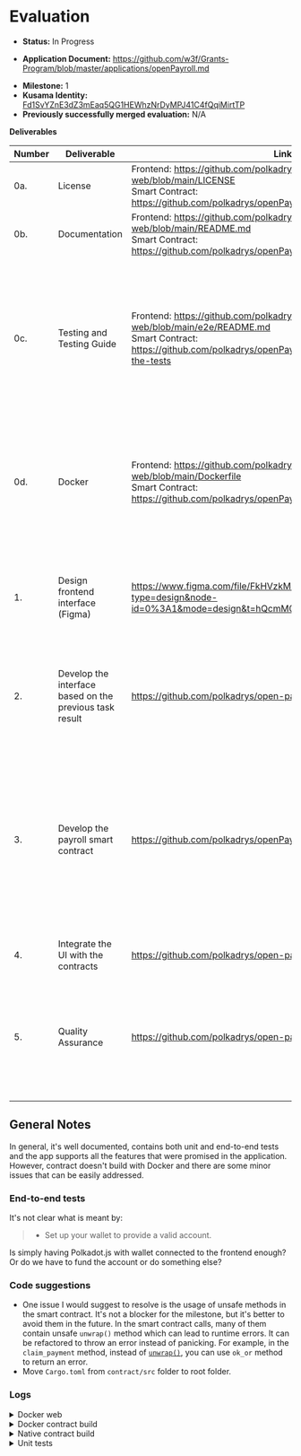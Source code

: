 # Evaluation

- **Status:** In Progress
* **Application Document:** https://github.com/w3f/Grants-Program/blob/master/applications/openPayroll.md
- **Milestone:** 1
- **Kusama Identity:** [Fd1SvYZnE3dZ3mEaq5QG1HEWhzNrDyMPJ41C4fQqiMirtTP](https://sub.id/Fd1SvYZnE3dZ3mEaq5QG1HEWhzNrDyMPJ41C4fQqiMirtTP)
- **Previously successfully merged evaluation:** N/A

**Deliverables**

| Number | Deliverable | Link | Notes |
| ------------- | ------------- | ------------- |------------- |
| 0a. | License | <div><div>Frontend: https://github.com/polkadrys/open-payroll-web/blob/main/LICENSE</div><div>Smart Contract: https://github.com/polkadrys/openPayroll/blob/main/LICENSE</div></div>  | Correct licenses |
| 0b.    | Documentation                                                | <div><div>Frontend: https://github.com/polkadrys/open-payroll-web/blob/main/README.md</div><div> Smart Contract: https://github.com/polkadrys/openPayroll/blob/main/README.md</div></div>  | Well documented |
| 0c.    | Testing and Testing Guide                                    | <div><div>Frontend: https://github.com/polkadrys/open-payroll-web/blob/main/e2e/README.md</div><div> Smart Contract: https://github.com/polkadrys/openPayroll/blob/main/README.md#run-the-tests</div></div>  | Unit and end-to-end tests provided. Unit tests are not compiling and there are some failing cases in the end-to-end tests. Logs below. |
| 0d.    | Docker                                                       | <div><div>Frontend: https://github.com/polkadrys/open-payroll-web/blob/main/Dockerfile</div><div> Smart Contract: https://github.com/polkadrys/openPayroll/blob/main/Dockerfile</div></div> | Docker image for frontend compiles and runs, but Docker image for contract fails to compile. Logs below. |
| 1.| Design frontend interface (Figma) | https://www.figma.com/file/FkHVzkM1dcn8rHkKjegYW0/OpenPayroll?type=design&node-id=0%3A1&mode=design&t=hQcmM0GOdGQsvPji-1 | The figma file on Empathy, Design, UI, Wireframes, Wireframes Mobile and Landing is provided. |
| 2. | Develop the interface based on the previous task result | https://github.com/polkadrys/open-payroll-web/tree/main | UI is delivered and is deployed. All expected deliverables are provided. |
| 3. | Develop the payroll smart contract | https://github.com/polkadrys/openPayroll/tree/main | Smart contract is present, it's well documented and covers a huge scope. There are some issues with building the contract both with Docker and natively. Logs below. |
| 4. | Integrate the UI with the contracts | https://github.com/polkadrys/open-payroll-web/tree/main | Same deliverable as #2 |
| 5. | Quality Assurance | https://github.com/polkadrys/open-payroll-web/tree/main/e2e | It's a nice addition to have end-to-end tests, however I faced some difficulties running it. Screenshot below. |

## General Notes

In general, it's well documented, contains both unit and end-to-end tests and the app supports all the features that were promised in the application. However, contract doesn't build with Docker and there are some minor issues that can be easily addressed.

### End-to-end tests

It's not clear what is meant by:

> - Set up your wallet to provide a valid account. 

Is simply having Polkadot.js with wallet connected to the frontend enough? Or do we have to fund the account or do something else?

### Code suggestions

- One issue I would suggest to resolve is the usage of unsafe methods in the smart contract. It's not a blocker for the milestone, but it's better to avoid them in the future. In the smart contract calls, many of them contain unsafe `unwrap()` method which can lead to runtime errors. It can be refactored to throw an error instead of panicking. For example, in the `claim_payment` method, instead of [`unwrap()`](https://github.com/polkadrys/openPayroll/blob/main/src/lib.rs#L392C50-L392C56), you can use `ok_or` method to return an error.
- Move `Cargo.toml` from `contract/src` folder to root folder.

### Logs

<details>

<summary>Docker web</summary>

```bash
 => => extracting sha256:e591100acf5b50227ef74124d46d23adfe12d3c67f9cb5f55fc122693c23a160                                                                                   0.0s
 => [2/4] COPY . ./                                                                                                                                                         2.0s
 => [3/4] RUN npm install                                                                                                                                                  10.4s
 => [4/4] RUN npm run build                                                                                                                                                22.7s
 => exporting to image                                                                                                                                                      1.2s
 => => exporting layers                                                                                                                                                     1.2s
 => => writing image sha256:9a5bb7012b11a626a14221751a6b75d0bc2872a22d5c5f87f21b9928626aa5e5                                                                                0.0s 
 => => naming to docker.io/library/open-payroll-web:0.1.0     
```

</details>

<details>
<summary>Docker contract build</summary>

```bash
> docker run -v "$(pwd)/src:/src" open-payroll:0.1.0 cargo contract build --release
error[E0658]: use of unstable library feature 'once_cell'
#6 209.5    --> /usr/local/cargo/registry/src/github.com-1ecc6299db9ec823/subxt-signer-0.30.1/src/utils.rs:22:29
#6 209.5     |
#6 209.5 22  |                   static VAR: std::sync::OnceLock<$ty> = std::sync::OnceLock::new();
#6 209.5     |                               ^^^^^^^^^^^^^^^^^^^^^^^^
#6 209.5     |
#6 209.5    ::: /usr/local/cargo/registry/src/github.com-1ecc6299db9ec823/subxt-signer-0.30.1/src/crypto/secret_uri.rs:125:1
#6 209.5     |
#6 209.5 125 | / once_static! {
#6 209.5 126 | |     /// Interpret a phrase like:
#6 209.5 127 | |     ///
#6 209.5 128 | |     /// ```text
#6 209.5 ...   |
#6 209.5 151 | |     }
#6 209.5 152 | | }
#6 209.5     | |_- in this macro invocation
#6 209.5     |
#6 209.5     = note: see issue #74465 <https://github.com/rust-lang/rust/issues/74465> for more information
#6 209.5     = note: this error originates in the macro `once_static` (in Nightly builds, run with -Z macro-backtrace for more info)
#6 209.5 
#6 209.5 error[E0658]: use of unstable library feature 'once_cell'
#6 209.5    --> /usr/local/cargo/registry/src/github.com-1ecc6299db9ec823/subxt-signer-0.30.1/src/utils.rs:22:56
#6 209.5     |
#6 209.5 22  |                   static VAR: std::sync::OnceLock<$ty> = std::sync::OnceLock::new();
#6 209.5     |                                                          ^^^^^^^^^^^^^^^^^^^
#6 209.5     |
#6 209.5    ::: /usr/local/cargo/registry/src/github.com-1ecc6299db9ec823/subxt-signer-0.30.1/src/crypto/secret_uri.rs:125:1
#6 209.5     |
#6 209.5 125 | / once_static! {
#6 209.5 126 | |     /// Interpret a phrase like:
#6 209.5 127 | |     ///
#6 209.5 128 | |     /// ```text
#6 209.5 ...   |
#6 209.5 151 | |     }
#6 209.5 152 | | }
#6 209.5     | |_- in this macro invocation
#6 209.5     |
#6 209.5     = note: see issue #74465 <https://github.com/rust-lang/rust/issues/74465> for more information
#6 209.5     = note: this error originates in the macro `once_static` (in Nightly builds, run with -Z macro-backtrace for more info)
#6 209.5 
#6 209.5 error[E0658]: use of unstable library feature 'once_cell'
#6 209.5    --> /usr/local/cargo/registry/src/github.com-1ecc6299db9ec823/subxt-signer-0.30.1/src/utils.rs:36:29
#6 209.5     |
#6 209.5 36  |                   static VAR: std::sync::OnceLock<$ty> = std::sync::OnceLock::new();
#6 209.5     |                               ^^^^^^^^^^^^^^^^^^^^^^^^
#6 209.5     |
#6 209.5    ::: /usr/local/cargo/registry/src/github.com-1ecc6299db9ec823/subxt-signer-0.30.1/src/sr25519.rs:209:5
#6 209.5     |
#6 209.5 209 | /     once_static_cloned! {
#6 209.5 210 | |         /// Equivalent to `{DEV_PHRASE}//Alice`.
#6 209.5 211 | |         pub fn alice() -> Keypair {
#6 209.5 212 | |             Keypair::from_uri(&SecretUri::from_str("//Alice").unwrap()).unwrap()
#6 209.5 ...   |
#6 209.5 241 | |         }
#6 209.5 242 | |     }
#6 209.5     | |_____- in this macro invocation
#6 209.5     |
#6 209.5     = note: see issue #74465 <https://github.com/rust-lang/rust/issues/74465> for more information
#6 209.5     = note: this error originates in the macro `once_static_cloned` (in Nightly builds, run with -Z macro-backtrace for more info)
#6 209.5 
#6 209.5 error[E0658]: use of unstable library feature 'once_cell'
#6 209.5    --> /usr/local/cargo/registry/src/github.com-1ecc6299db9ec823/subxt-signer-0.30.1/src/utils.rs:36:56
#6 209.5     |
#6 209.5 36  |                   static VAR: std::sync::OnceLock<$ty> = std::sync::OnceLock::new();
#6 209.5     |                                                          ^^^^^^^^^^^^^^^^^^^
#6 209.5     |
#6 209.5    ::: /usr/local/cargo/registry/src/github.com-1ecc6299db9ec823/subxt-signer-0.30.1/src/sr25519.rs:209:5
#6 209.5     |
#6 209.5 209 | /     once_static_cloned! {
#6 209.5 210 | |         /// Equivalent to `{DEV_PHRASE}//Alice`.
#6 209.5 211 | |         pub fn alice() -> Keypair {
#6 209.5 212 | |             Keypair::from_uri(&SecretUri::from_str("//Alice").unwrap()).unwrap()
#6 209.5 ...   |
#6 209.5 241 | |         }
#6 209.5 242 | |     }
#6 209.5     | |_____- in this macro invocation

executor failed running [/bin/sh -c rustup component add rust-src     && cargo install --force --locked cargo-contract]: exit code: 101
```

</details>

<details>
<summary>Native contract build</summary>

```bash
> cargo contract build --release
Original wasm size: 90.6K, Optimized: 44.1K

The contract was built in RELEASE mode.

Your contract artifacts are ready. You can find them in:
/openPayroll/src/target/ink

  - open_payroll.contract (code + metadata)
  - open_payroll.wasm (the contract's code)
  - open_payroll.json (the contract's metadata)
```

</details>

<details>

<summary>Unit tests</summary>

```bash
> docker run -v "$(pwd)/src:/src" open-payroll:0.1.0
> cargo test
error[E0554]: `#![feature]` may not be used on the stable release channel
   --> /Users/dastan@enjin.io/.cargo/registry/src/index.crates.io-6f17d22bba15001f/anyhow-1.0.72/src/lib.rs:214:32
    |
214 | #![cfg_attr(backtrace, feature(error_generic_member_access, provide_any))]
    |                                ^^^^^^^^^^^^^^^^^^^^^^^^^^^

error[E0554]: `#![feature]` may not be used on the stable release channel
   --> /Users/dastan@enjin.io/.cargo/registry/src/index.crates.io-6f17d22bba15001f/thiserror-1.0.43/src/lib.rs:239:34
    |
239 | #![cfg_attr(provide_any, feature(provide_any))]
    |                                  ^^^^^^^^^^^

error[E0554]: `#![feature]` may not be used on the stable release channel
   --> /Users/dastan@enjin.io/.cargo/registry/src/index.crates.io-6f17d22bba15001f/anyhow-1.0.72/src/lib.rs:214:61
    |
214 | #![cfg_attr(backtrace, feature(error_generic_member_access, provide_any))]
    |                                                             ^^^^^^^^^^^

For more information about this error, try `rustc --explain E0554`.
error: could not compile `thiserror` (lib) due to previous error
warning: build failed, waiting for other jobs to finish...
error: could not compile `anyhow` (lib) due to 2 previous errors
```

### Screenshots

<img width="1719" alt="Failing end-to-end" src="https://github.com/dastansam/Grant-Milestone-Delivery/assets/88332432/6b1013b9-1697-4771-86f5-fc725ccb83ae">

